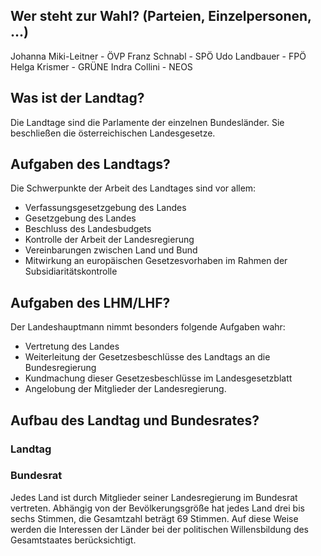 ## Wer steht zur Wahl? (Parteien, Einzelpersonen, ...)
Johanna Miki-Leitner - ÖVP
Franz Schnabl - SPÖ
Udo Landbauer - FPÖ
Helga Krismer - GRÜNE
Indra Collini - NEOS
## Was ist der Landtag?
Die Landtage sind die Parlamente der einzelnen Bundesländer. Sie beschließen die österreichischen Landesgesetze.
## Aufgaben des Landtags?
Die Schwerpunkte der Arbeit des Landtages sind vor allem:

-   Verfassungsgesetzgebung des Landes
-   Gesetzgebung des Landes
-   Beschluss des Landesbudgets
-   Kontrolle der Arbeit der Landesregierung
-   Vereinbarungen zwischen Land und Bund
-   Mitwirkung an europäischen Gesetzesvorhaben im Rahmen der Subsidiaritätskontrolle
## Aufgaben des LHM/LHF?
Der Landeshauptmann nimmt besonders folgende Aufgaben wahr: 
+ Vertretung des Landes
+ Weiterleitung der Gesetzesbeschlüsse des Landtags an die Bundesregierung
+ Kundmachung dieser Gesetzesbeschlüsse im Landesgesetzblatt
+ Angelobung der Mitglieder der Landesregierung.
## Aufbau des Landtag und Bundesrates?
### Landtag
### Bundesrat
Jedes Land ist durch Mitglieder seiner Landesregierung im Bundesrat vertreten. Abhängig von der Bevölkerungsgröße hat jedes Land drei bis sechs Stimmen, die Gesamtzahl beträgt 69 Stimmen. Auf diese Weise werden die Interessen der Länder bei der politischen Willensbildung des Gesamtstaates berücksichtigt.